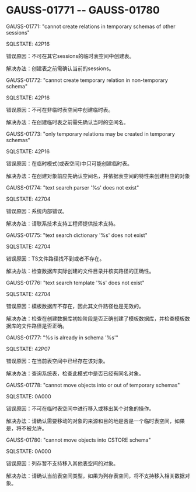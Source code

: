 # GAUSS-01771 -- GAUSS-01780

GAUSS-01771: "cannot create relations in temporary schemas of other sessions"

SQLSTATE: 42P16

错误原因：不可在其它sessions的临时表空间中创建表。

解决办法：创建表之前需确认当前的sessions。

GAUSS-01772: "cannot create temporary relation in non-temporary schema"

SQLSTATE: 42P16

错误原因：不可在非临时表空间中创建临时表。

解决办法：在创建临时表之前需先确认当时的空间名。

GAUSS-01773: "only temporary relations may be created in temporary schemas"

SQLSTATE: 42P16

错误原因：在临时模式\(或表空间\)中只可能创建临时表。

解决办法：在创建对象前应先确认空间名，并依据表空间的特性来创建相应的对象

GAUSS-01774: "text search parser '%s' does not exist"

SQLSTATE: 42704

错误原因：系统内部错误。

解决办法：请联系技术支持工程师提供技术支持。

GAUSS-01775: "text search dictionary '%s' does not exist"

SQLSTATE: 42704

错误原因：TS文件路径找不到或者不存在。

解决办法：检查数据库实际创建的文件目录并核实路径的正确性。

GAUSS-01776: "text search template '%s' does not exist"

SQLSTATE: 42704

错误原因：模板数据库不存在，因此其文件路径也是无效的。

解决办法：检查在创建数据库初始阶段是否正确创建了模板数据库，并检查模板数据库的文件路径是否正确。

GAUSS-01777: "%s is already in schema '%s'"

SQLSTATE: 42P07

错误原因：在当前表空间中已经存在该对象。

解决办法：查询系统表，检查此模式中是否已经有同名对象。

GAUSS-01778: "cannot move objects into or out of temporary schemas"

SQLSTATE: 0A000

错误原因：不可在临时表空间中进行移入或移出某个对象的操作。

解决办法：请确认需要移动的对象的来源和目的地是否是一个临时表空间，如果是，将不被允许。

GAUSS-01780: "cannot move objects into CSTORE schema"

SQLSTATE: 0A000

错误原因：列存暂不支持移入其他表空间的对象。

解决办法：请确认当前表空间类型，如果为列存表空间，将不支持移入相关数据对象。

